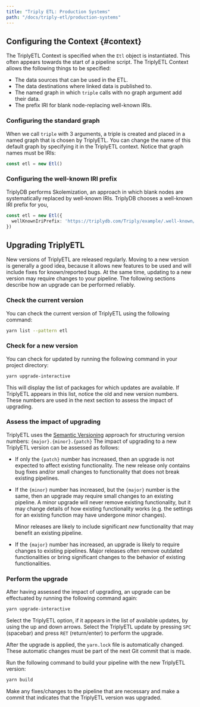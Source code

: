 ```yaml
---
title: "Triply ETL: Production Systems"
path: "/docs/triply-etl/production-systems"
---
```


## Configuring the Context {#context}

The TriplyETL Context is specified when the `Etl` object is instantiated.  This often appears towards the start of a pipeline script.  The TriplyETL Context allows the following things to be specified:

- The data sources that can be used in the ETL.
- The data destinations where linked data is published to.
- The named graph in which `triple` calls with no graph argument add their data.
- The prefix IRI for blank node-replacing well-known IRIs.


### Configuring the standard graph

When we call `triple` with 3 arguments, a triple is created and placed in a named graph that is chosen by TriplyETL.  You can change the name of this default graph by specifying it in the TriplyETL context.  Notice that graph names must be IRIs:

```ts
const etl = new Etl()
```

### Configuring the well-known IRI prefix

TriplyDB performs Skolemization, an approach in which blank nodes are systematically replaced by well-known IRIs.  TriplyDB chooses a well-known IRI prefix for you,

```ts
const etl = new Etl({
  wellKnownIriPrefix: 'https://triplydb.com/Triply/example/.well-known/genid/',
})
```

## Upgrading TriplyETL

New versions of TriplyETL are released regularly.  Moving to a new version is generally a good idea, because it allows new features to be used and will include fixes for known/reported bugs.  At the same time, updating to a new version may require changes to your pipeline.  The following sections describe how an upgrade can be performed reliably.

### Check the current version

You can check the current version of TriplyETL using the following command:

```sh
yarn list --pattern etl
```

### Check for a new version

You can check for updated by running the following command in your project directory:

```sh
yarn upgrade-interactive
```

This will display the list of packages for which updates are available.  If TriplyETL appears in this list, notice the old and new version numbers.  These numbers are used in the next section to assess the impact of upgrading.

### Assess the impact of upgrading

TriplyETL uses the [Semantic Versioning](https://semver.org) approach for structuring version numbers: `{major}.{minor}.{patch}`  The impact of upgrading to a new TriplyETL version can be assessed as follows:

  - If only the `{patch}` number has increased, then an upgrade is not expected to affect existing functionality.  The new release only contains bug fixes and/or small changes to functionality that does not break existing pipelines.

  - If the `{minor}` number has increased, but the `{major}` number is the same, then an upgrade may require small changes to an existing pipeline.  A minor upgrade will never remove existing functionality, but it may change details of how existing functionality works (e.g. the settings for an existing function may have undergone minor changes).

    Minor releases are likely to include significant *new* functionality that may benefit an existing pipeline.

  - If the `{major}` number has increased, an upgrade is likely to require changes to existing pipelines.  Major releases often remove outdated functionalities or bring significant changes to the behavior of existing functionalities.


### Perform the upgrade

After having assessed the impact of upgrading, an upgrade can be effectuated by running the following command again:

```sh
yarn upgrade-interactive
```

Select the TriplyETL option, if it appears in the list of available updates, by using the up and down arrows.  Select the TriplyETL update by pressing `SPC` (spacebar) and press `RET` (return/enter) to perform the upgrade.

After the upgrade is applied, the `yarn.lock` file is automatically changed.  These automatic changes must be part of the next Git commit that is made.

Run the following command to build your pipeline with the new TriplyETL version:

```sh
yarn build
```

Make any fixes/changes to the pipeline that are necessary and make a commit that indicates that the TriplyETL version was upgraded.
